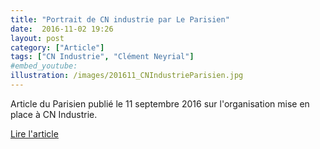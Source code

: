 ```yaml
---
title: "Portrait de CN industrie par Le Parisien"
date:  2016-11-02 19:26
layout: post
category: ["Article"]
tags: ["CN Industrie", "Clément Neyrial"]
#embed_youtube:
illustration: /images/201611_CNIndustrieParisien.jpg
---
```


Article du Parisien publié le 11 septembre 2016 sur l'organisation mise en place à CN Industrie.

[Lire l'article](http://www.leparisien.fr/economie/des-entreprises-se-liberent-11-09-2016-6110569.php)
